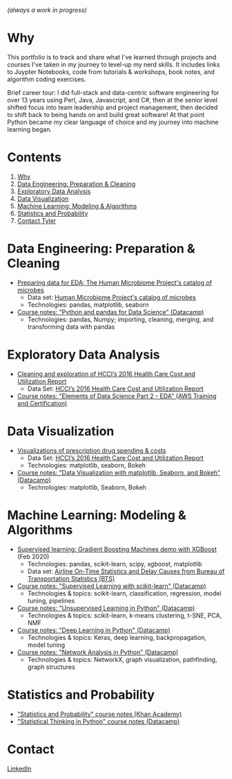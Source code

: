 *(always a work in progress)*

# Why
This portfolio is to track and share what I've learned through projects and courses I've taken in my journey to level-up my nerd skills.  It includes links to Juypter Notebooks, code from tutorials & workshops, book notes, and algorithm coding exercises.

Brief career tour: I did full-stack and data-centric software engineering for over 13 years using Perl, Java, Javascript, and C#, then at the senior level shifted focus into team leadership and project management, then decided to shift back to being hands on and build great software!  At that point Python became my clear language of choice and my journey into machine learning began.

# Contents
1. [Why](#why)
1. [Data Engineering: Preparation & Cleaning](#data-engineering-preparation--cleaning)
1. [Exploratory Data Analysis](#Exploratory-Data-Analysis)
1. [Data Visualization](#Data-Visualization)
1. [Machine Learning: Modeling & Algorithms](#machine-learning-modeling--algorithms)
1. [Statistics and Probability](#Statistics-and-Probability)
1. [Contact Tyler](#contact-tyler)

<!--  *(Put items within table including: title, description, data set, techs & algos used)* -->

# Data Engineering: Preparation & Cleaning
- [Preparing data for EDA: The Human Microbiome Project's catalog of microbes](https://github.com/tylerbittner/datascience-bootcamp/blob/master/week-4/Preparing%20Data%20for%20Exploratory%20Data%20Analysis.ipynb)
  - Data set: [Human Microbiome Project's catalog of microbes](https://www.kaggle.com/bbhatt001/human-microbiome-project)
  - Technologies: pandas, matplotlib, seaborn       
  <!-- - TODO: Elaborate on Summary -->
- [Course notes: "Python and pandas for Data Science" (Datacamp)](https://github.com/tylerbittner/datascience-bootcamp/blob/master/week-4/Notes%20-%20Week%204%20-%20Python%20for%20Data%20Science.ipynb)
  - Technologies: pandas, Numpy; importing, cleaning, merging, and transforming data with pandas
  
# Exploratory Data Analysis
- [Cleaning and exploration of HCCI’s 2016 Health Care Cost and Utilization Report](https://github.com/tylerbittner/datascience-bootcamp/blob/master/week-5/Exercise%20Part%201%20-%20EDA%20and%20Data%20Cleaning.ipynb)
  - Data Set: [HCCI’s 2016 Health Care Cost and Utilization Report](https://www.healthcostinstitute.org/data)
  <!-- - TODO: Summarize more; what I did in the notebook -->
- [Course notes: "Elements of Data Science Part 2 - EDA" (AWS Training and Certification)](./AWS%20Machine%20Learning%20Specialty%20Path/Elements%20of%20DS%20-%20Part%202%20-%20EDA.ipynb)
<!-- Add rest of courses here? -->

# Data Visualization
- [Visualizations of prescription drug spending & costs](https://github.com/tylerbittner/datascience-bootcamp/blob/master/week-5/Exercise%20Part%202%20-%20Data%20Visualizations.ipynb)
  - Data Set: [HCCI’s 2016 Health Care Cost and Utilization Report](https://www.healthcostinstitute.org/data)
  - Technologies: matplotlib, seaborn, Bokeh
- [Course notes: "Data Visualization with matplotlib, Seaborn, and Bokeh" (Datacamp)](https://github.com/tylerbittner/datascience-bootcamp/blob/master/week-5/Notes%20-%20Week%205%20-%20Data%20Visualization.ipynb)
  - Technologies: matplotlib, Seaborn, Bokeh
  <!-- - TODO: Topics: --> 

# Machine Learning: Modeling & Algorithms
- [Supervised learning: Gradient Boosting Machines demo with XGBoost](GBM_workshop/readme.md) (Feb 2020)
  - Technologies: pandas, scikit-learn, scipy, xgboost, matplotlib
  - Data set: [Airline On-Time Statistics and Delay Causes from Bureau of Transportation Statistics (BTS)](http://stat-computing.org/dataexpo/2009/the-data.html)  <!--  - TODO: Summarize results/purpose -->
- [Course notes: "Supervised Learning with scikit-learn" (Datacamp)](https://github.com/tylerbittner/datascience-bootcamp/blob/master/week-8/Notes%20-%20Week%208%20-%20Supervised%20Learning.ipynb)
  - Technologies & topics: scikit-learn, classification, regression, model tuning, pipelines
- [Course notes: "Unsupervised Learning in Python" (Datacamp)](https://github.com/tylerbittner/datascience-bootcamp/blob/master/week-9/Notes%20-%20Week%209%20-%20Unsupervised%20Learning.ipynb)
  - Technologies & topics: scikit-learn, k-means clustering, t-SNE, PCA, NMF
- [Course notes: "Deep Learning in Python" (Datacamp)](https://github.com/tylerbittner/datascience-bootcamp/blob/master/week-10/Notes%20-%20Week%2010%20-%20Deep%20Learning.ipynb)
  - Technologies & topics: Keras, deep learning, backpropagation, model tuning
- [Course notes: "Network Analysis in Python" (Datacamp)](https://github.com/tylerbittner/datascience-bootcamp/blob/master/week-12/Week%2012%20-%20Time%20Series%2C%20NLP%2C%20and%20Network%20Analysis.ipynb)
   - Technologies & topics: NetworkX, graph visualization, pathfinding, graph structures
  
<!--
- KNN
- Natural language processing (NLP)
- ...

## Deployment/Productionization
- Example: GBM workshop model.  Try serving it on S3/serverless very cheaply.
-->

# Statistics and Probability
- ["Statistics and Probability" course notes (Khan Academy)](https://github.com/tylerbittner/datascience-bootcamp/blob/master/week-2/Notes%20-%20Week%202%20-%20Statistics%20and%20Probability.ipynb)
- ["Statistical Thinking in Python" course notes (Datacamp)](https://github.com/tylerbittner/datascience-bootcamp/blob/master/week-6/Notes%20-%20Week%206%20-%20Statistical%20Thinking%20in%20Python.ipynb)


<!-- 
# Algorithm Coding
- [Google Foobar challenges](./Google%20Foobar/): A set of "secret" Google algorithm challenges which funneled into their recruiting channel if successfully solved. I solved them. :)
- [Leetcode profile](https://leetcode.com/tylerbittner/)
- [HackerRank profile](https://www.hackerrank.com/tylerbittner)
-->
<!--
- Outco
    - TODO: make homeworks etc. public
-->

# Contact
[LinkedIn](https://www.linkedin.com/in/tylerbittner/)


[comment]: <> (# WORTHY CONTENT DUMP)
[comment]: <> (- Weedmaps Data Challenge &#40;anonymize it&#41;)
[comment]: <> (  - Good example of Data Engineering: using Spark on EMR, large data handling, data prep & cleaning w/ Spark )
[comment]: <> (- Public Storage exercise &#40;anonymize it&#41;)
[comment]: <> (  - Good example of: data cleaning, pandas)
[comment]: <> (- [Python Cookbook notes]&#40;https://github.com/tylerbittner/learning/tree/master/Book:%20Python%20Cookbook&#41;)
[comment]: <> (- Machine Learning - Coursera &#40;Nov 2016&#41;)
[comment]: <> (<!-- - [Kaggle Zillow competition/mini project - Notebook]&#40;https://github.com/tylerbittner/bizzestimate/blob/master/Bizzestimate%20Analysis%20%26%20Predictions%20-%20Round%201.ipynb&#41;)
[comment]: <> (  - TODO: Add intro, organize, and add summary. It's *unfinished* basically.)
[comment]: <> (-->)
[comment]: <> (<!-- - [NOT WORTHY - Kaggle Titanic tutorial: project]&#40;https://github.com/tylerbittner/learning/tree/master/Kaggle%20Titanic%20Tutorial&#41;&#41; )
[comment]: <> (-->)